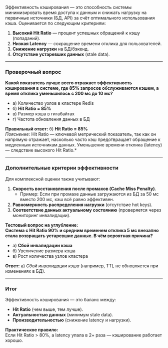 Эффективность кэширования — это способность системы минимизировать время доступа к данным и снижать нагрузку на первичные источники (БД, API) за счёт оптимального использования кэша. Оценивается по следующим критериям:  
1. **Высокий Hit Ratio** — процент успешных обращений к кэшу (попаданий).  
2. **Низкая Latency** — сокращение времени отклика для пользователей.  
3. **Снижение нагрузки** на БД/бэкенд.  
4. **Отсутствие устаревших данных** (stale data).  

---

### **Проверочный вопрос**  
**Какой показатель лучше всего отражает эффективность кэширования в системе, где 85% запросов обслуживаются кэшем, а время отклика уменьшилось с 200 мс до 10 мс?**  

- а) Количество узлов в кластере Redis  
- б) **Hit Ratio = 85%**  
- в) Размер кэша в гигабайтах  
- г) Частота обновления данных в БД  

**Правильный ответ:** б) **Hit Ratio = 85%**  
*Пояснение:* Hit Ratio — ключевой метрический показатель, так как он напрямую отражает, насколько часто кэш предотвращает обращение к медленным источникам данных. Уменьшение времени отклика (latency) — следствие высокого Hit Ratio.*

---

### **Дополнительные критерии эффективности**  
Для комплексной оценки также учитывают:  
1. **Скорость восстановления после промахов (Cache Miss Penalty)**.  
   - Пример: Если при промахе данные загружаются из БД за 50 мс вместо 200 мс, кэш всё равно эффективен.  
2. **Равномерность распределения нагрузки** (отсутствие hot keys).  
3. **Соответствие данных актуальному состоянию** (проверяется через мониторинг инвалидации).  

**Тестовый вопрос на углубление:**  
**Система с Hit Ratio 90% и средним временем отклика 5 мс внезапно стала возвращать устаревшие данные. В чём вероятная причина?**  
- а) **Сбой инвалидации кэша**  
- б) Увеличение размера кэша  
- в) Рост количества узлов кластера  

**Ответ:** а) *Сбой инвалидации кэша* (например, TTL не обновляется при изменениях в БД).  

---

### **Итог**  
Эффективность кэширования — это баланс между:  
- **Hit Ratio** (чем выше, тем лучше).  
- **Актуальностью данных** (минимум stale data).  
- **Производительностью** (снижение latency и нагрузки).  

**Практическое правило:**  
Если Hit Ratio > 80%, а latency упала в 2+ раза — кэширование работает хорошо.

